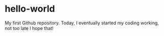# hello-world
My first Github repository.
Today, I eventually started my coding working, not too late I hope that!
